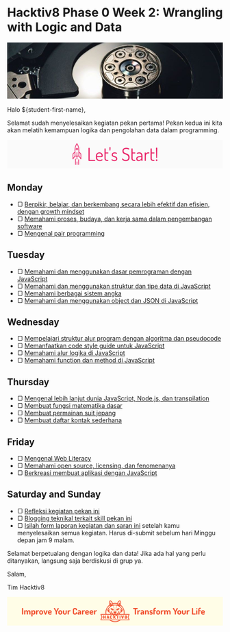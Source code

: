 # Hacktiv8 Phase 0 Week 2: Wrangling with Logic and Data

![Header](assets/header-w2.jpg)

Halo ${student-first-name},

Selamat sudah menyelesaikan kegiatan pekan pertama! Pekan kedua ini kita akan melatih kemampuan logika dan pengolahan data dalam programming.

![Let's start!](assets/start.png)

## Monday

- ▢ [Berpikir, belajar, dan berkembang secara lebih efektif dan efisien, dengan growth mindset](modules/thinking.md)
- ▢ [Memahami proses, budaya, dan kerja sama dalam pengembangan software](modules/software-culture-teamwork.md)
- ▢ [Mengenal pair programming](modules/pair-programming.md)


## Tuesday

- ▢ [Memahami dan menggunakan dasar pemrograman dengan JavaScript](modules/js-basics.md)
- ▢ [Memahami dan menggunakan struktur dan tipe data di JavaScript](modules/js-data.md)
- ▢ [Memahami berbagai sistem angka](modules/number-system.md)
- ▢ [Memahami dan menggunakan object dan JSON di JavaScript](modules/js-object-json.md)

## Wednesday

- ▢ [Mempelajari struktur alur program dengan algoritma dan pseudocode](modules/algorithm-pseudocode.md)
- ▢ [Memanfaatkan code style guide untuk JavaScript](modules/js-code-style.md)
- ▢ [Memahami alur logika di JavaScript](modules/js-logic.md)
- ▢ [Memahami function dan method di JavaScript](modules/js-function-method.md)

## Thursday

- ▢ [Mengenal lebih lanjut dunia JavaScript, Node.js, dan transpilation](modules/js-world.md)
- ▢ [Membuat fungsi matematika dasar](modules/math-basics.md)
- ▢ [Membuat permainan suit jepang](modules/rock-paper-scissors.md)
- ▢ [Membuat daftar kontak sederhana](modules/contact-list.md)

## Friday

- ▢ [Mengenal Web Literacy](modules/web-literacy.md)
- ▢ [Memahami open source, licensing, dan fenomenanya](modules/open-source.md)
- ▢ [Berkreasi membuat aplikasi dengan JavaScript](modules/js-application.md)

## Saturday and Sunday

- ▢ [Refleksi kegiatan pekan ini](modules/reflection-week-2.md)
- ▢ [Blogging teknikal terkait skill pekan ini](modules/blog-week-2.md)
- ▢ [Isilah form laporan kegiatan dan saran ini](http://bit.ly/hacktiv8-report-p0w2) setelah kamu menyelesaikan semua kegiatan. Harus di-submit sebelum hari Minggu depan jam 9 malam.

Selamat berpetualang dengan logika dan data! Jika ada hal yang perlu ditanyakan, langsung saja berdiskusi di grup ya.

Salam,

Tim Hacktiv8

![Hacktiv8 Banner](assets/banner.png)
